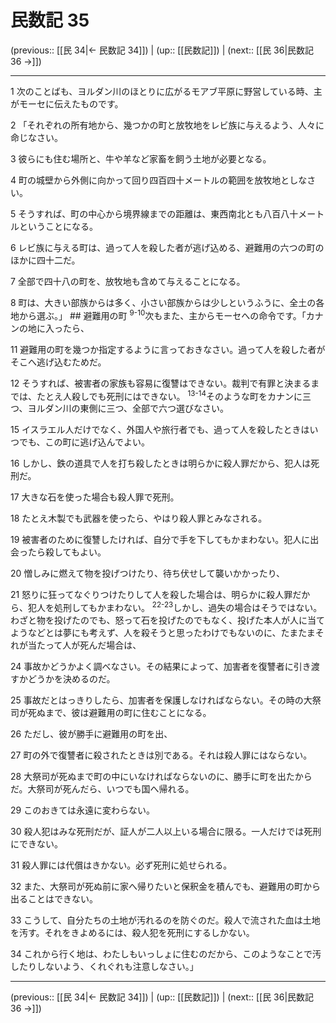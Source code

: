 # 民数記 35

(previous:: [[民 34|← 民数記 34]]) | (up:: [[民数記]]) | (next:: [[民 36|民数記 36 →]])

***




1 
次のことばも、ヨルダン川のほとりに広がるモアブ平原に野営している時、主がモーセに伝えたものです。 



2 
「それぞれの所有地から、幾つかの町と放牧地をレビ族に与えるよう、人々に命じなさい。 



3 
彼らにも住む場所と、牛や羊など家畜を飼う土地が必要となる。 



4 
町の城壁から外側に向かって回り四百四十メートルの範囲を放牧地としなさい。 



5 
そうすれば、町の中心から境界線までの距離は、東西南北とも八百八十メートルということになる。 



6 
レビ族に与える町は、過って人を殺した者が逃げ込める、避難用の六つの町のほかに四十二だ。 



7 
全部で四十八の町を、放牧地も含めて与えることになる。 



8 
町は、大きい部族からは多く、小さい部族からは少しというふうに、全土の各地から選ぶ。」 ## 避難用の町 <sup class="versenum">9-10</sup>次もまた、主からモーセへの命令です。「カナンの地に入ったら、 



11 
避難用の町を幾つか指定するように言っておきなさい。過って人を殺した者がそこへ逃げ込むためだ。 



12 
そうすれば、被害者の家族も容易に復讐はできない。裁判で有罪と決まるまでは、たとえ人殺しでも死刑にはできない。 <sup class="versenum">13-14</sup>そのような町をカナンに三つ、ヨルダン川の東側に三つ、全部で六つ選びなさい。 



15 
イスラエル人だけでなく、外国人や旅行者でも、過って人を殺したときはいつでも、この町に逃げ込んでよい。 



16 
しかし、鉄の道具で人を打ち殺したときは明らかに殺人罪だから、犯人は死刑だ。 



17 
大きな石を使った場合も殺人罪で死刑。 



18 
たとえ木製でも武器を使ったら、やはり殺人罪とみなされる。 



19 
被害者のために復讐したければ、自分で手を下してもかまわない。犯人に出会ったら殺してもよい。 



20 
憎しみに燃えて物を投げつけたり、待ち伏せして襲いかかったり、 



21 
怒りに狂ってなぐりつけたりして人を殺した場合は、明らかに殺人罪だから、犯人を処刑してもかまわない。 <sup class="versenum">22-23</sup>しかし、過失の場合はそうではない。わざと物を投げたのでも、怒って石を投げたのでもなく、投げた本人が人に当てようなどとは夢にも考えず、人を殺そうと思ったわけでもないのに、たまたまそれが当たって人が死んだ場合は、 



24 
事故かどうかよく調べなさい。その結果によって、加害者を復讐者に引き渡すかどうかを決めるのだ。 



25 
事故だとはっきりしたら、加害者を保護しなければならない。その時の大祭司が死ぬまで、彼は避難用の町に住むことになる。 



26 
ただし、彼が勝手に避難用の町を出、 



27 
町の外で復讐者に殺されたときは別である。それは殺人罪にはならない。 



28 
大祭司が死ぬまで町の中にいなければならないのに、勝手に町を出たからだ。大祭司が死んだら、いつでも国へ帰れる。 



29 
このおきては永遠に変わらない。 



30 
殺人犯はみな死刑だが、証人が二人以上いる場合に限る。一人だけでは死刑にできない。 



31 
殺人罪には代償はきかない。必ず死刑に処せられる。 



32 
また、大祭司が死ぬ前に家へ帰りたいと保釈金を積んでも、避難用の町から出ることはできない。 



33 
こうして、自分たちの土地が汚れるのを防ぐのだ。殺人で流された血は土地を汚す。それをきよめるには、殺人犯を死刑にするしかない。 



34 
これから行く地は、わたしもいっしょに住むのだから、このようなことで汚したりしないよう、くれぐれも注意しなさい。」

***

(previous:: [[民 34|← 民数記 34]]) | (up:: [[民数記]]) | (next:: [[民 36|民数記 36 →]])
